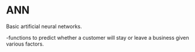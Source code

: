 # ANN
Basic artificial neural networks.

-functions to predict whether a customer will stay or leave a business given various factors. 
